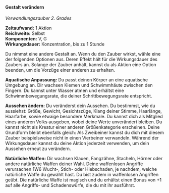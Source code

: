 #### Gestalt verändern
<!-- markdownlint-disable link-image-reference-definitions -->
<!-- spell-checker:words added amount avoids casting concentration damage different duration emphasis ends english false formula hour halves hours kommagetrennt mechanics minutes reaction ritual same saving school somatic special spell throw true wording wotc -->
<!-- spell-checker:words self -->
[_metadata_:spell_name]:- "Gestalt verändern"
[_metadata_:spell_name_english]:- "Alter Self"
[_metadata_:spell_school]:- "Verwandlungszauber"
[_metadata_:spell_level]:- "2"
[_metadata_:casting_time_amount]:- "1"
[_metadata_:casting_time_unit]:- "Aktion"
[_metadata_:ritual]:- "false"
[_metadata_:range]:- "Selbst"
[_metadata_:target]:- "dich selbst"
[_metadata_:components_verbal]:- "true"
[_metadata_:components_somatic]:- "true"
[_metadata_:components_material]:- "false"
[_metadata_:concentration]:- "true"
[_metadata_:duration]:- "Konzentration, bis zu 1 Stunde"
[_metadata_:compared_to_wotc_srd_5.1]:- "mechanics_same_wording_same"
[_metadata_:compared_to_a5e_srd]:- "mechanics_different_wording_different"
<!-- markdownlint-disable-next-line no-emphasis-as-heading -->
_Verwandlungszauber 2. Grades_

**Zeitaufwand:** 1 Aktion \
**Reichweite:** Selbst \
**Komponenten:** V, G \
**Wirkungsdauer:** Konzentration, bis zu 1 Stunde

Du nimmst eine andere Gestalt an.
Wenn du den Zauber wirkst, wähle eine der folgenden Optionen aus.
Deren Effekt hält für die Wirkungsdauer des Zaubers an.
Solange der Zauber anhält, kannst du als Aktion eine Option beenden, um die Vorzüge einer anderen zu erhalten.

**Aquatische Anpassung:**
Du passt deinen Körper an eine aquatische Umgebung an.
Dir wachsen Kiemen und Schwimmhäute zwischen den Fingern.
Du kannst unter Wasser atmen und erhältst eine Schwimmbewegungsrate, die deiner Schrittbewegungsrate entspricht.

**Aussehen ändern:**
Du veränderst dein Aussehen.
Du bestimmst, wie du aussiehst: Größe, Gewicht, Gesichtszüge, Klang deiner Stimme, Haarlänge, Haarfarbe, sowie etwaige besondere Merkmale.
Du kannst dich als Mitglied eines anderen Volks ausgeben, wobei deine Werte unverändert bleiben.
Du kannst nicht als Kreatur einer anderen Größenkategorie erscheinen.
Deine Grundform bleibt ebenfalls gleich: Als Zweibeiner kannst du dich mit diesem Zauber beispielsweise nicht in einen Vierbeiner verwandeln.
Während der Wirkungsdauer kannst du deine Aktion jederzeit verwenden, um dein Aussehen erneut zu verändern.

**Natürliche Waffen:** Dir wachsen Klauen, Fangzähne, Stacheln, Hörner oder andere natürliche Waffen deiner Wahl.
Deine waffenlosen Angriffe verursachen 1W6 Wucht-, Stich- oder Hiebschaden, je nachdem, welche natürliche Waffe du gewählt hast.
Du bist zudem in waffenlosen Angriffen geübt.
Die natürliche Waffe ist magisch und du erhältst einen Bonus von +1 auf alle Angriffs- und Schadenswürfe, die du mit ihr ausführst.

